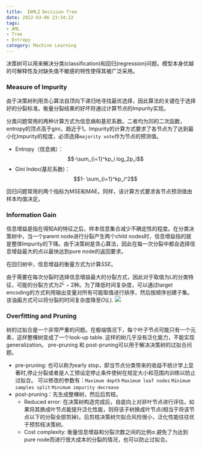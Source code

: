 ```yaml
---
title: 【AML】Decision Tree
date: 2022-03-06 23:34:22
tags: 
- AML
- Tree
- Entropy
category: Machine Learning
---
```


决策树可以用来解决分类(classification)和回归(regression)问题。模型本身优越的可解释性及对缺失值不敏感的特性使得其被广泛采用。

<!-- more -->

### Measure of Impurity
由于决策树利用贪心算法自顶向下递归地寻找最优选择，因此算法的关键在于选择好的分裂标准。衡量分裂结果的好坏将通过计算节点的Impurity实现。

分类问题常用的两种计算方式为信息熵和基尼系数。二者均为凹的二次函数，entropy的顶点高于gini，趋近于1。Impurity的计算方式要求了各节点为了达到最小化Impurity的程度，必须选择`majority vote`作为节点的预测值。

- Entropy（信息熵）：
$$-\sum_{i=1}^kp_i log_2p_i$$
- Gini Index(基尼系数)：
$$1- \sum_{i=1}^kp_i^2$$


回归问题常用的两个指标为MSE和MAE。同样，该计算方式要求各节点预测值由样本均值决定。

### Information Gain
信息增益是指在得知A的特征之后，样本信息集合减少不确定性的程度。在分类决策树中，当一个parent node进行分裂产生两个child nodes时，信息增益指的就是整体Impurity的下降。由于决策树是贪心算法，因此在每一次分裂中都会选择信息增益最大的点以最快达到pure node的返回要求。

在回归树中，信息增益的衡量方式为计算$SSE$。

由于需要在每次分裂时选择信息增益最大的分裂方式，因此对于取值为L的分类特征，可能的分裂方式为$2^L - 2$种。为了降低时间复杂度，可以通过target encoding的方式利用输出变量对所有可能取值进行排序，然后按顺序创建子集。该油画方式可以将分裂的时间复杂度降至$O(L)$.
![](https://s2.loli.net/2022/03/07/TAXJuKZR4zoQ7Nc.png)



### Overfitting and Pruning

​树的过拟合是一个非常严重的问题。在极端情况下，每个叶子节点可能只有一个元素，这样整棵树变成了一个look-up table. 这样的树几乎没有泛化能力，不能实现generalization。
pre-pruning 和 post-pruning可以用于解决决策树的过拟合问题。
- pre-pruning: 也可以称为early stop，即当节点分类带来的收益不统计学上显著时,停止分裂或者是人工预设定停止条件使树在规定大小和范围内训练以防止过拟合。
    可以修改的参数有：`Maximum depth` `Maximum leaf nodes` `Minimum samples split` `Minimum impurity decrease`
- post-pruning：先生成整棵树，然后后剪枝。
    - Reduced error: 在决策树构造完成后，自底向上对非叶节点进行评估，如果将其换成叶节点能提升泛化性能，则将该子树换成叶节点(相当于将该节点以下的分裂全部剪掉)。后剪枝决策树欠拟合风险很小，泛化性能往往优于预剪枝决策树。
    - Cost complexity: 衡量信息增益和分裂次数之间的比例$\alpha$.避免了为达到pure node而进行很大成本的分裂的情况，也可以防止过拟合。










